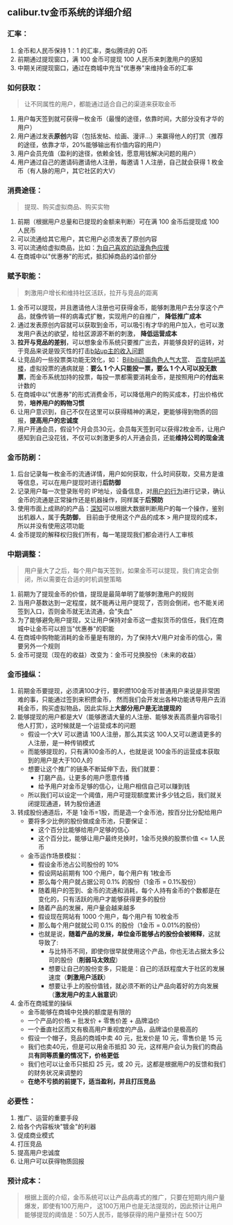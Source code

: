 ## calibur.tv金币系统的详细介绍

### 汇率：
1. 金币和人民币保持 1：1 的汇率，类似腾讯的 Q币
2. 前期通过提现窗口，满 100 金币可提现 100 人民币来刺激用户的感知
3. 中期关闭提现窗口，通过在商城中充当"优惠券"来维持金币的汇率

### 如何获取：
> 让不同属性的用户，都能通过适合自己的渠道来获取金币
1. 用户每天签到就可获得一枚金币（最慢的途径，依靠时间，大部分没有才华的用户）
2. 用户通过发表**原创**内容（包括发帖、绘画、漫评...）来赢得他人的打赏（推荐的途径，依靠才华，20%能够输出有价值内容的用户）
3. 用户会员充值（盈利的途径，依赖金钱，愿意用钱解决问题的用户）
4. 用户通过自己的邀请码邀请他人注册，每邀请 1 人注册，自己就会获得 1 枚金币（有人脉的用户，其它社区的大V）

### 消费途径：
> 提现、购买虚拟商品、购买实物
1. 前期（根据用户总量和已提现的金额来判断）可在满 100 金币后提现成 100 人民币
2. 可以流通给其它用户，其它用户必须发表了原创内容
3. 可以流通给虚拟商品，比如：[为自己喜欢的动漫角色应援](https://www.calibur.tv/role/trending)
4. 在商城中以"优惠券"的形式，抵扣掉商品的溢价部分

### 赋予职能：
> 刺激用户增长和维持社区活跃，拉开与竞品的距离
1. 金币可以提现，并且邀请他人注册也可获得金币，能够刺激用户去分享这个产品，就像传销一样的病毒式扩散，实现用户的自推广，
**降低推广成本**
2. 通过发表原创内容就可以获取到金币，可以吸引有才华的用户加入，也可以激发用户表达的欲望，给社区源源不断的刺激，
**降低运营成本**
3. **拉开与竞品的差别**，可以想象金币系统只要推广出去，并能够良好的运转，对于竞品来说是毁灭性的打击[b站up主的收入问题](https://tieba.baidu.com/p/5657263659?red_tag=2322182259)
4. 让竞品的一些投票类功能无效化，如：
[Bilibili动画角色人气大赏](https://baike.baidu.com/item/Bilibili%E5%8A%A8%E7%94%BB%E8%A7%92%E8%89%B2%E4%BA%BA%E6%B0%94%E5%A4%A7%E8%B5%8F/19282818?fromtitle=B%E8%90%8C&fromid=19815735&fr=aladdin)、
[百度贴吧盖楼](https://zhidao.baidu.com/question/324922534.html)，虚拟投票的通病就是：**要么 1 个人只能投一票，要么 1 个人可以投无数票**，而金币系统加持的投票，每投一票都需要消耗金币，是按照用户的**付出**来计数的
5. 在商城中以"优惠券"的形式消费金币，可以降低用户的购买成本，打出价格优势，**培养用户的购物习惯**
6. 让用户意识到，自己不仅在这里可以获得精神的满足，更能够得到物质的回报，**提高用户的忠诚度**
7. 用户开通会员，假设1个月会员30元，会员每天签到可以获得2枚金币，让用户感知到自己没花钱，不仅可以刺激更多的人开通会员，还能**维持公司的现金流**

### 金币防刷：
1. 后台记录每一枚金币的流通详情，用户如何获取，什么时间获取，交易方是谁等信息，可以在用户提现时进行**后防御**
2. 记录用户每一次登录账号的 IP地址，设备信息，对[用户的行为](https://www.sensorsdata.cn/)进行记录，确认金币的流通是正常操作还是机器操作，同样属于**后预防**
3. 使用市面上成熟的的产品：[深知](http://geetest.com/guard/)可以根据大数据判断用户的每一个操作，鉴别出机器人，属于**先防御**，
目前由于使用这个产品的成本 > 用户提现的成本，所以并没有使用这项功能
4. 金币提现的解释权归我们所有，每一笔提现我们都会进行人工审核

### 中期调整：
> 用户量大了之后，每个用户每天签到，如果金币可以提现，我们肯定会倒闭，所以需要在合适的时机调整策略
1. 前期为了提现金币的价值，提现是最简单明了能够刺激用户的规则
2. 当用户基数达到一定程度，就不能再让用户提现了，否则会倒闭，也不能关闭签到入口，否则金币就无法流通，会"失血"
3. 为了能够避免用户提现，又让用户保持对金币这一虚拟货币的信任，我们在商城中让金币可以担当"优惠券"的职能
4. 在商城中购物能消耗的金币量是有限的，为了保持大V用户对金币的信心，需要另外一个规则
5. 金币可提现（现在的收益）改变为：金币可兑换股份（未来的收益）

### 金币操纵：
1. 前期金币要提现，必须满100才行，要积攒100金币对普通用户来说是非常困难的事，只能通过签到来积攒金币，
然而我们会开发出各种功能诱导用户去消耗金币，购买虚拟物品，因此实际上**大部分用户是无法提现的**
2. 能够提现的用户都是大V（能够邀请大量的人注册、能够发表高质量内容吸引他人打赏），这时候就是一个运营成本的问题
    - 假设一个大V 可以邀请 100人注册，那么其实这 100人又可以邀请更多的人注册，是一种传销模式
    - 而能够提现的，只有满100金币的人，也就是说 100金币的运营成本获取到的用户是大于100人的
    - 想要让这个推广的链条不断延伸下去，我们就要：
        - 打磨产品，让更多的用户愿意传播
        - 给予用户对金币足够的信心，让用户相信自己可以赚到钱
    - 所以我们可以设定一个阈值，用户可提现额度累计多少钱之后，我们就关闭提现通道，转为股份通道
3. 转成股份通道后，不是 1金币=1股，而是造一个金币池，按百分比分配给用户
    - 要将多少比例的股份做成金币池，只要保证：
        - 这个百分比能够给用户足够的信心
        - 这个百分比，能够让用户最终兑换时，1金币兑换的股票价值 <= 1人民币
    - 金币运作场景模拟：
        - 假设金币池占公司股份的 10%
        - 假设网站前期有 100 个用户，每个用户有 1枚金币
        - 那么每个用户就占据公司 0.1% 的股份（1金币 = 0.1%股份）
        - 随着用户的签到、金币的流通和消耗，每个人持有金币的个数都是在变化的，只有活跃的用户才能够获得更多的股份
        - 随着产品的发展，用户量会越来越多
        - 假设现在网站有 1000 个用户，每个用户有 10枚金币
        - 那么每个用户就就公司 0.1% 的股份（1金币 = 0.01%的股份）
        - 也就是说，**随着产品的发展，单位金币能够占的股份会被稀释**，这就导致了:
            - 与比特币不同，即使你很早就使用这个产品，你也无法占据太多公司的股份（**削弱马太效应**）
            - 想要让自己的股份变多，只能是：自己的活跃程度大于社区的发展速度（**刺激用户活跃**）
            - 想要让手上的股份值钱，就必须不断的让产品向着好的方向发展（**激发用户的主人翁意识**）
4. 金币在商城里的操纵
    - 金币能够在商城中兑换的额度是有限的
    - 一个产品的价格 = 批发价 + 零售价差 + 品牌溢价
    - 一个垂直社区而又有极高用户重视度的产品，品牌溢价是极高的
    - 假设一个帽子，竞品的商城中卖 40 元，批发价是 10 元，零售价是 15 元
    - 我们也卖40元，但是可以用金币抵扣 30 元，这样用户会认为我们的商品具**有同等质量的情况下，价格更低**
    - 我们也可以让金币只抵扣 25 元，或 20 元，这都是根据用户的反馈和我们的财务状况来调整的
    - **在绝不亏损的前提下，适当盈利，并且打压竞品**

### 必要性：
1. 推广、运营的重要手段
2. 给各个内容板块"镀金"的利器
3. 促成商业模式
4. 打压竞品
5. 提高用户忠诚度
6. 让用户可以获得物质回报

### 预计成本：
> 根据上面的介绍，金币系统可以让产品病毒式的推广，只要在短期内用户量爆发，即使有100万用户，
这100万用户也是无法提现的，因此预计让用户能够提现的阈值是：50万人民币，能够获得的用户量预计在 500万